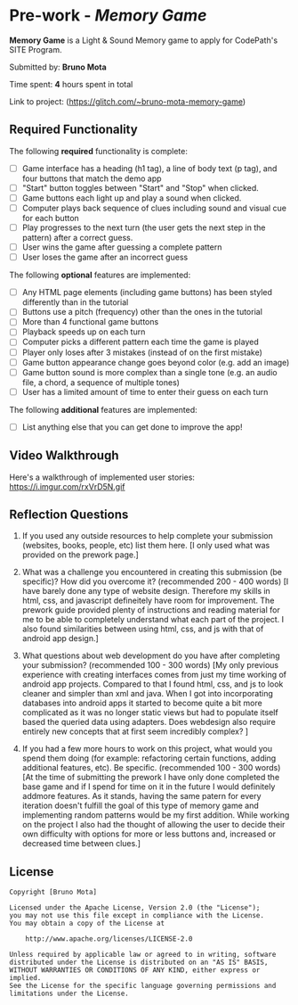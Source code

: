 # Pre-work - *Memory Game*

**Memory Game** is a Light & Sound Memory game to apply for CodePath's SITE Program. 

Submitted by: **Bruno Mota**

Time spent: **4** hours spent in total

Link to project: (https://glitch.com/~bruno-mota-memory-game)

## Required Functionality

The following **required** functionality is complete:

* [ ] Game interface has a heading (h1 tag), a line of body text (p tag), and four buttons that match the demo app
* [ ] "Start" button toggles between "Start" and "Stop" when clicked. 
* [ ] Game buttons each light up and play a sound when clicked. 
* [ ] Computer plays back sequence of clues including sound and visual cue for each button
* [ ] Play progresses to the next turn (the user gets the next step in the pattern) after a correct guess. 
* [ ] User wins the game after guessing a complete pattern
* [ ] User loses the game after an incorrect guess

The following **optional** features are implemented:

* [ ] Any HTML page elements (including game buttons) has been styled differently than in the tutorial
* [ ] Buttons use a pitch (frequency) other than the ones in the tutorial
* [ ] More than 4 functional game buttons
* [ ] Playback speeds up on each turn
* [ ] Computer picks a different pattern each time the game is played
* [ ] Player only loses after 3 mistakes (instead of on the first mistake)
* [ ] Game button appearance change goes beyond color (e.g. add an image)
* [ ] Game button sound is more complex than a single tone (e.g. an audio file, a chord, a sequence of multiple tones)
* [ ] User has a limited amount of time to enter their guess on each turn

The following **additional** features are implemented:

- [ ] List anything else that you can get done to improve the app!

## Video Walkthrough

Here's a walkthrough of implemented user stories:
https://i.imgur.com/rxVrD5N.gif


## Reflection Questions
1. If you used any outside resources to help complete your submission (websites, books, people, etc) list them here. 
[I only used what was provided on the prework page.]

2. What was a challenge you encountered in creating this submission (be specific)? How did you overcome it? (recommended 200 - 400 words) 
[I have barely done any type of website design. Therefore my skills in html, css, and javascript defineitely have room for improvement. The prework guide provided plenty of instructions and reading material for me to 
 be able to completely understand what each part of the project. I also found similarities between using html, css, and js with that of android app design.]

3. What questions about web development do you have after completing your submission? (recommended 100 - 300 words) 
[My only previous experience with creating interfaces comes from just my time working of android app projects. Compared to that I found html, css, and js to look cleaner and simpler than xml and java. When I got into 
 incorporating databases into android apps it started to become quite a bit more complicated as it was no longer static views but had to populate itself based the queried data using adapters. 
 Does webdesign also require entirely new concepts that at first seem incredibly complex? ]

4. If you had a few more hours to work on this project, what would you spend them doing (for example: refactoring certain functions, adding additional features, etc). Be specific. (recommended 100 - 300 words) 
[At the time of submitting the prework I have only done completed the base game and if I spend for time on it in the future I would definitely addmore features. As it stands, having the same patern for every 
 iteration doesn't fulfill the goal of this type of memory game and implementing random patterns would be my first addition. While working on the project I also had the thought of allowing the user to decide their own
 difficulty with options for more or less buttons and, increased or decreased time between clues.]



## License

    Copyright [Bruno Mota]

    Licensed under the Apache License, Version 2.0 (the "License");
    you may not use this file except in compliance with the License.
    You may obtain a copy of the License at

        http://www.apache.org/licenses/LICENSE-2.0

    Unless required by applicable law or agreed to in writing, software
    distributed under the License is distributed on an "AS IS" BASIS,
    WITHOUT WARRANTIES OR CONDITIONS OF ANY KIND, either express or implied.
    See the License for the specific language governing permissions and
    limitations under the License.
